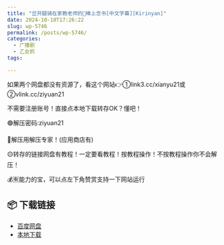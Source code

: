 ```yaml
---
title: "岔开腿骑在家教老师的🥩棒上念书[中文字幕][Kirinyan]"
date: 2024-10-10T17:26:22
slug: wp-5746
permalink: /posts/wp-5746/
categories:
  - 广播剧
  - 乙女抓
tags:

---
```


如果两个网盘都没有资源了，看这个网站👉①link3.cc/xianyu21或②vlink.cc/ziyuan21

不需要注册账号！直接点本地下载转存OK？懂吧！

🟢解压密码:ziyuan21

🔵解压用解压专家！(应用商店有)

🟡转存的链接网盘有教程！一定要看教程！按教程操作！不按教程操作你不会解压！

💰🈶能力的宝，可以点左下角赞赏支持一下网站运行

## 📦 下载链接
- [百度网盘](https://blziyuan21.com/pay-download/5746?key=754e19f125&down_id=0)
- [本地下载](https://blziyuan21.com/pay-download/5746?key=754e19f125&down_id=1)

